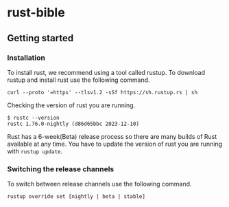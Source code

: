 # rust-bible

## Getting started

### Installation

To install rust, we recommend using a tool called rustup. To download rustup and install rust
use the following command.

```
curl --proto '=https' --tlsv1.2 -sSf https://sh.rustup.rs | sh
```

Checking the version of rust you are running.

```
$ rustc --version
rustc 1.76.0-nightly (d86d65bbc 2023-12-10)
```

Rust has a 6-week(Beta) release process so there are many builds of Rust available at any time.
You have to update the version of rust you are running with `rustup update`.

### Switching the release channels

To switch between release channels use the following command.

```
rustup override set [nightly | beta | stable]
```
